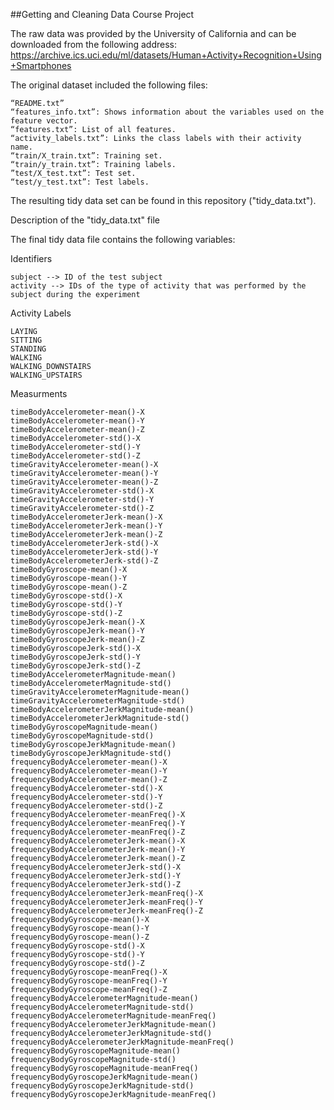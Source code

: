 ##Getting and Cleaning Data Course Project

The raw data was provided by the University of California and can be downloaded from the following address: https://archive.ics.uci.edu/ml/datasets/Human+Activity+Recognition+Using+Smartphones

The original dataset included the following files:

    “README.txt”
    “features_info.txt”: Shows information about the variables used on the feature vector.
    “features.txt”: List of all features.
    “activity_labels.txt”: Links the class labels with their activity name.
    “train/X_train.txt”: Training set.
    “train/y_train.txt”: Training labels.
    ”test/X_test.txt”: Test set.
    “test/y_test.txt”: Test labels.

The resulting tidy data set can be found in this repository ("tidy_data.txt").

Description of the "tidy_data.txt" file

The final tidy data file contains the following variables:

Identifiers

    subject --> ID of the test subject
    activity --> IDs of the type of activity that was performed by the subject during the experiment

Activity Labels

	LAYING
	SITTING
	STANDING
	WALKING
	WALKING_DOWNSTAIRS
	WALKING_UPSTAIRS


Measurments

	timeBodyAccelerometer-mean()-X
	timeBodyAccelerometer-mean()-Y
	timeBodyAccelerometer-mean()-Z
	timeBodyAccelerometer-std()-X
	timeBodyAccelerometer-std()-Y
	timeBodyAccelerometer-std()-Z
	timeGravityAccelerometer-mean()-X
	timeGravityAccelerometer-mean()-Y
	timeGravityAccelerometer-mean()-Z
	timeGravityAccelerometer-std()-X
	timeGravityAccelerometer-std()-Y
	timeGravityAccelerometer-std()-Z
	timeBodyAccelerometerJerk-mean()-X
	timeBodyAccelerometerJerk-mean()-Y
	timeBodyAccelerometerJerk-mean()-Z
	timeBodyAccelerometerJerk-std()-X
	timeBodyAccelerometerJerk-std()-Y
	timeBodyAccelerometerJerk-std()-Z
	timeBodyGyroscope-mean()-X
	timeBodyGyroscope-mean()-Y
	timeBodyGyroscope-mean()-Z
	timeBodyGyroscope-std()-X
	timeBodyGyroscope-std()-Y
	timeBodyGyroscope-std()-Z
	timeBodyGyroscopeJerk-mean()-X
	timeBodyGyroscopeJerk-mean()-Y
	timeBodyGyroscopeJerk-mean()-Z
	timeBodyGyroscopeJerk-std()-X
	timeBodyGyroscopeJerk-std()-Y
	timeBodyGyroscopeJerk-std()-Z
	timeBodyAccelerometerMagnitude-mean()
	timeBodyAccelerometerMagnitude-std()
	timeGravityAccelerometerMagnitude-mean()
	timeGravityAccelerometerMagnitude-std()
	timeBodyAccelerometerJerkMagnitude-mean()
	timeBodyAccelerometerJerkMagnitude-std()
	timeBodyGyroscopeMagnitude-mean()
	timeBodyGyroscopeMagnitude-std()
	timeBodyGyroscopeJerkMagnitude-mean()
	timeBodyGyroscopeJerkMagnitude-std()
	frequencyBodyAccelerometer-mean()-X
	frequencyBodyAccelerometer-mean()-Y
	frequencyBodyAccelerometer-mean()-Z
	frequencyBodyAccelerometer-std()-X
	frequencyBodyAccelerometer-std()-Y
	frequencyBodyAccelerometer-std()-Z
	frequencyBodyAccelerometer-meanFreq()-X
	frequencyBodyAccelerometer-meanFreq()-Y
	frequencyBodyAccelerometer-meanFreq()-Z
	frequencyBodyAccelerometerJerk-mean()-X
	frequencyBodyAccelerometerJerk-mean()-Y
	frequencyBodyAccelerometerJerk-mean()-Z
	frequencyBodyAccelerometerJerk-std()-X
	frequencyBodyAccelerometerJerk-std()-Y
	frequencyBodyAccelerometerJerk-std()-Z
	frequencyBodyAccelerometerJerk-meanFreq()-X
	frequencyBodyAccelerometerJerk-meanFreq()-Y
	frequencyBodyAccelerometerJerk-meanFreq()-Z
	frequencyBodyGyroscope-mean()-X
	frequencyBodyGyroscope-mean()-Y
	frequencyBodyGyroscope-mean()-Z
	frequencyBodyGyroscope-std()-X
	frequencyBodyGyroscope-std()-Y
	frequencyBodyGyroscope-std()-Z
	frequencyBodyGyroscope-meanFreq()-X
	frequencyBodyGyroscope-meanFreq()-Y
	frequencyBodyGyroscope-meanFreq()-Z
	frequencyBodyAccelerometerMagnitude-mean()
	frequencyBodyAccelerometerMagnitude-std()
	frequencyBodyAccelerometerMagnitude-meanFreq()
	frequencyBodyAccelerometerJerkMagnitude-mean()
	frequencyBodyAccelerometerJerkMagnitude-std()
	frequencyBodyAccelerometerJerkMagnitude-meanFreq()
	frequencyBodyGyroscopeMagnitude-mean()
	frequencyBodyGyroscopeMagnitude-std()
	frequencyBodyGyroscopeMagnitude-meanFreq()
	frequencyBodyGyroscopeJerkMagnitude-mean()
	frequencyBodyGyroscopeJerkMagnitude-std()
	frequencyBodyGyroscopeJerkMagnitude-meanFreq()

